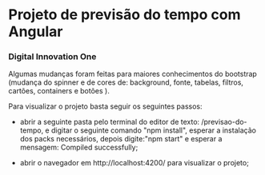 # Projeto de previsão do tempo com Angular

### Digital Innovation One

Algumas mudanças foram feitas para maiores conhecimentos do bootstrap (mudança do spinner e de cores de: background, fonte, tabelas, filtros, cartões, containers e botões  ). 



Para visualizar o projeto basta seguir os seguintes passos:

- abrir a seguinte pasta pelo terminal do editor de texto: /previsao-do-tempo, e digitar o seguinte comando "npm install", esperar a instalação dos packs necessários, depois digite:"npm start" e esperar  a mensagem: Compiled successfully;

-  abrir o navegador em http://localhost:4200/ para visualizar o projeto;

